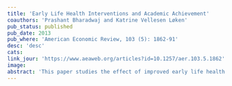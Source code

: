 ```yaml
---
title: 'Early Life Health Interventions and Academic Achievement'
coauthors: 'Prashant Bharadwaj and Katrine Vellesen Løken'
pub_status: published
pub_date: 2013
pub_where: 'American Economic Review, 103 (5): 1862-91'
desc: 'desc'
cats:
link_jour: 'https://www.aeaweb.org/articles?id=10.1257/aer.103.5.1862'
image:
abstract: 'This paper studies the effect of improved early life health care on mortality and long-run academic achievement in school. We use the idea that medical treatments often follow rules of thumb for assigning care to patients, such as the classification of Very Low Birth Weight (VLBW), which assigns infants special care at a specific birth weight cutoff. Using detailed administrative data on schooling and birth records from Chile and Norway, we establish that children who receive extra medical care at birth have lower mortality rates and higher test scores and grades in school. These gains are in the order of 0.15-0.22 standard deviations.'
---
```

